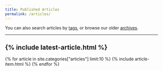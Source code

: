 ```yaml
---
title: Published Articles
permalink: /articles/
---
```


You can also search articles by [tags](/tags), or browse our older [archives](/archives).

---
{% include latest-article.html %}
---
{% for article in site.categories["articles"] limit:10 %}
{% include article-item.html %}
{% endfor %}
